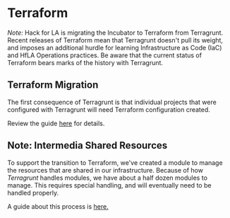 # Terraform

_Note:_
Hack for LA is migrating the Incubator
to Terraform from Terragrunt.
Recent releases of Terraform mean that Terragrunt doesn't pull its weight,
and imposes an additional hurdle for learning
Infrastructure as Code (IaC) and HfLA Operations practices.
Be aware that the current status of Terraform
bears marks of the history with Terragrunt.

## Terraform Migration

The first consequence of Terragrunt is
that individual projects that were configured with Terragrunt
will need Terraform configuration created.

Review the guide
[here](./terraform-migrate-project.md)
for details.

## Note: Intermedia Shared Resources

To support the transition to Terraform,
we've created a module to manage
the resources that are shared in our infrastructure.
Because of how _Terragrunt_ handles modules,
we have about a half dozen modules to manage.
This requires special handling,
and will eventually need to be handled properly.

A guide about this process is
[here.](./terraform-shared-resources.md)

